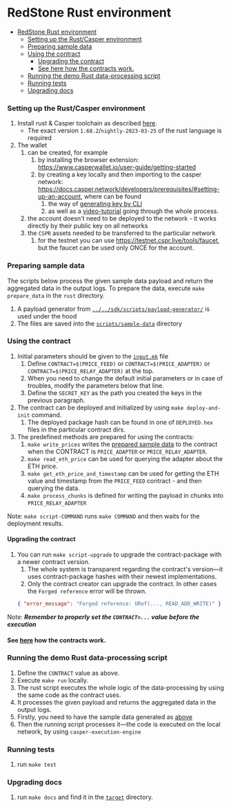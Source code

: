 # RedStone Rust environment

<!-- TOC -->

* [RedStone Rust environment](#redstone-rust-environment)
    * [Setting up the Rust/Casper environment](#setting-up-the-rustcasper-environment)
    * [Preparing sample data](#preparing-sample-data)
    * [Using the contract](#using-the-contract)
        * [Upgrading the contract](#upgrading-the-contract)
        * [See here how the contracts work.](#see-here-how-the-contracts-work)
    * [Running the demo Rust data-processing script](#running-the-demo-rust-data-processing-script)
    * [Running tests](#running-tests)
    * [Upgrading docs](#upgrading-docs)

<!-- TOC -->

### Setting up the Rust/Casper environment

1. Install rust & Casper toolchain as described [here](https://docs.casper.network/resources/quick-start/).
    * The exact version `1.68.2`/`nightly-2023-03-25` of the rust language is required
1. The wallet
    1) can be created, for example
        1) by installing the browser extension: https://www.casperwallet.io/user-guide/getting-started
        1) by creating a key locally and then importing to the casper
           network: https://docs.casper.network/developers/prerequisites/#setting-up-an-account, where can be found
            1) the way
               of [generating key by CLI](https://docs.casper.network/concepts/accounts-and-keys/#option-1-generating-keys-using-the-casper-client-option-1-key-generation-using-the-casper-client)
            2) as well as
               a [video-tutorial](https://www.youtube.com/watch?v=sA1HTPjV_bc&list=PL8oWxbJ-csEqi5FP87EJZViE2aLz6X1Mj)
               going through the whole process.
    1) the account doesn't need to be deployed to the network - it works directly by their public key on all networks
    1) the `CSPR` assets needed to be transferred to the particular network
        1) for the testnet you can use https://testnet.cspr.live/tools/faucet, but the faucet can be used only ONCE for
           the account.

### Preparing sample data

The scripts below process the given sample data payload and return the aggregated data in the output logs. To prepare
the data, execute `make prepare_data` in the `rust` directory.

1) A payload generator from [`../../sdk/scripts/payload-generator/`](../../sdk/scripts/payload-generator/index.ts) is
   used under the hood
1) The files are saved into the [`scripts/sample-data`](scripts/sample-data) directory

### Using the contract

1. Initial parameters should be given to the [`input.mk`](input.mk) file
    1. Define `CONTRACT=$(PRICE_FEED)` or `CONTRACT=$(PRICE_ADAPTER)` or `CONTRACT=$(PRICE_RELAY_ADAPTER)` at the top.
    1. When you need to change the default initial parameters or in case of troubles, modify the parameters below that
       line.
    1. Define the `SECRET_KEY` as the path you created the keys in the previous paragraph.
1. The contract can be deployed and initialized by using `make deploy-and-init` command.
    1. The deployed package hash can be found in one of `DEPLOYED.hex` files in the particular contract dirs.
1. The predefined methods are prepared for using the contracts:
    1. `make write_prices` writes the [prepared sample data](#preparing-sample-data) to the contract when the CONTRACT
       is `PRICE_ADAPTER` or `PRICE_RELAY_ADAPTER`.
    1. `make read_eth_price` can be used for querying the adapter about the ETH price.
    1. `make get_eth_price_and_timestamp` can be used for getting the ETH value and timestamp from the `PRICE_FEED`
       contract - and then querying the data.
    1. `make process_chunks` is defined for writing the payload in chunks into `PRICE_RELAY_ADAPTER`

Note: `make script-COMMAND` runs `make COMMAND` and then waits for the deployment results.

#### Upgrading the contract

1. You can run `make script-upgrade` to upgrade the contract-package with a newer contract version.
    1. The whole system is transparent regarding the contract's version—it uses contract-package hashes with their
       newest implementations.
    1. Only the contract creator can upgrade the contract. In other cases the `Forged reference` error will be thrown.
   ```json
   { "error_message": "Forged reference: URef(..., READ_ADD_WRITE)" }
   ```

Note: ***Remember to properly set the `CONTRACT=...` value before the execution***

#### See [here](contracts/README.md) how the contracts work.

### Running the demo Rust data-processing script

1) Define the `CONTRACT` value as above.
1) Execute `make run` locally.
1) The rust script executes the whole logic of the data-processing by using the same code as the contract uses.
1) It processes the given payload and returns the aggregated data in the output logs.
1) Firstly, you need to have the sample data generated as [above](#preparing-sample-data)
1) Then the running script processes it—the code is executed on the local network, by using `casper-execution-engine`

### Running tests

1. run `make test`

### Upgrading docs

1. run `make docs` and find it in the [`target`](./target) directory.
